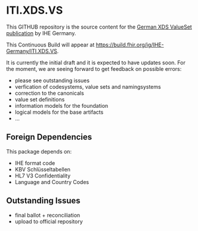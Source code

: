# ITI.XDS.VS
This GITHUB repository is the source content for 
the [German XDS ValueSet publication](http://www.ihe-d.de/fhir/ImplementationGuide/ihe.iti.de.xds-vs) 
by IHE Germany. 

This Continuous Build will appear at https://build.fhir.org/ig/IHE-Germany/ITI.XDS.VS.

It is currently the initial draft and it is expected to have updates soon.
For the moment, we are seeing forward to get feedback on possible errors:

* please see outstanding issues
* verfication of codesystems, value sets and namingsystems
* correction to the canonicals
* value set definitions
* information models for the foundation
* logical models for the base artifacts
* ...

## Foreign Dependencies

This package depends on:

* IHE format code
* KBV Schlüsseltabellen
* HL7 V3 Confidentiality
* Language and Country Codes

## Outstanding Issues

* final ballot + reconciliation
* upload to official repository
